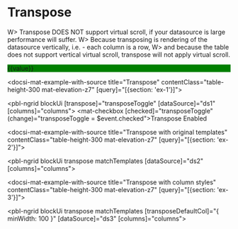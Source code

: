 # Transpose

W> Transpose DOES NOT support virtual scroll, if your datasource is large performance will suffer.
W> Because transposing is rendering of the datasource vertically, i.e. - each column is a row,
W> and because the table does not support vertical virtual scroll, transpose will not apply virtual scroll.

<div *pblNgridCellDef="'name'; value as value;" style="background: green">{{value}}</div>

<docsi-mat-example-with-source title="Transpose" contentClass="table-height-300 mat-elevation-z7" [query]="[{section: 'ex-1'}]">
  <!--@pebula-example:ex-1-->
  <pbl-ngrid blockUi
            [transpose]="transposeToggle"
            [dataSource]="ds1"
            [columns]="columns">
  </pbl-ngrid>
  <mat-checkbox [checked]="transposeToggle" (change)="transposeToggle = $event.checked">Transpose Enabled</mat-checkbox>
  <!--@pebula-example:ex-1-->
</docsi-mat-example-with-source>

<docsi-mat-example-with-source title="Transpose with original templates" contentClass="table-height-300 mat-elevation-z7" [query]="[{section: 'ex-2'}]">
  <!--@pebula-example:ex-2-->
  <pbl-ngrid blockUi
            transpose matchTemplates
            [dataSource]="ds2"
            [columns]="columns">
  </pbl-ngrid>
  <!--@pebula-example:ex-2-->
</docsi-mat-example-with-source>

<docsi-mat-example-with-source title="Transpose with column styles" contentClass="table-height-300 mat-elevation-z7" [query]="[{section: 'ex-3'}]">
  <!--@pebula-example:ex-3-->
  <pbl-ngrid blockUi
            transpose matchTemplates [transposeDefaultCol]="{ minWidth: 100 }"
            [dataSource]="ds3"
            [columns]="columns">
  </pbl-ngrid>
  <!--@pebula-example:ex-3-->
</docsi-mat-example-with-source>
